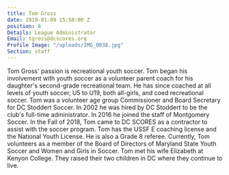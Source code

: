 ```yaml
---
title: Tom Gross
date: 2019-01-09 15:58:00 Z
position: 8
Details: League Administrator
Email: tgross@dcscores.org
Profile Image: "/uploads/IMG_0038.jpg"
Section: staff
---
```


Tom Gross' passion is recreational youth soccer. Tom began his involvement with youth soccer as a volunteer parent coach for his daughter's second-grade recreational team. He has since coached at all levels of youth soccer, U5 to U19, both all-girls, and coed recreational soccer. Tom was a volunteer age group Commissioner and Board Secretary for DC Stoddert Soccer. In 2002 he was hired by DC Stoddert to be the club's full-time administrator. In 2016 he joined the staff of Montgomery Soccer. In the Fall of 2018, Tom came to DC SCORES as a contractor to assist with the soccer program. Tom has the USSF E coaching license and the National Youth License. He is also a Grade 8 referee. Currently, Tom volunteers as a member of the Board of Directors of Maryland State Youth Soccer and Women and Girls in Soccer. Tom met his wife Elizabeth at Kenyon College. They raised their two children in DC where they continue to live. 